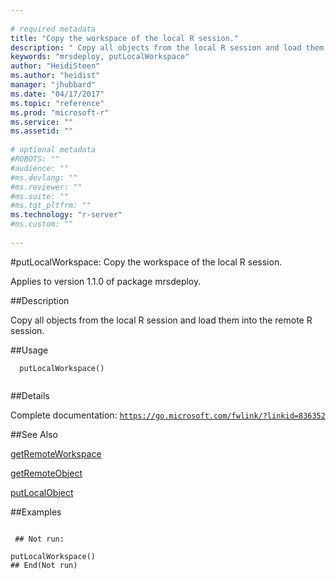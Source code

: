 ```yaml
--- 
 
# required metadata 
title: "Copy the workspace of the local R session." 
description: " Copy all objects from the local R session and load them into the remote R session. " 
keywords: "mrsdeploy, putLocalWorkspace" 
author: "HeidiSteen"
ms.author: "heidist" 
manager: "jhubbard" 
ms.date: "04/17/2017" 
ms.topic: "reference" 
ms.prod: "microsoft-r" 
ms.service: "" 
ms.assetid: "" 
 
# optional metadata 
#ROBOTS: "" 
#audience: "" 
#ms.devlang: "" 
#ms.reviewer: "" 
#ms.suite: "" 
#ms.tgt_pltfrm: "" 
ms.technology: "r-server" 
#ms.custom: "" 
 
--- 
```

 
 
 
 
 #putLocalWorkspace: Copy the workspace of the local R session.

 Applies to version 1.1.0 of package mrsdeploy.
 
 ##Description
 
Copy all objects from the local R session and load them into the remote R session.
 
 
 ##Usage

```   
  putLocalWorkspace()
 
```
 
 ##Details
 
Complete documentation: [`https://go.microsoft.com/fwlink/?linkid=836352`](https://go.microsoft.com/fwlink/?linkid=836352)

 
 
 ##See Also
 
[getRemoteWorkspace](getremoteworkspace.md)

[getRemoteObject](getremoteobject.md)

[putLocalObject](putlocalobject.md)
   
 ##Examples

 ```
   
  ## Not run:
 
putLocalWorkspace()
 ## End(Not run) 
  
 
```
 
 
